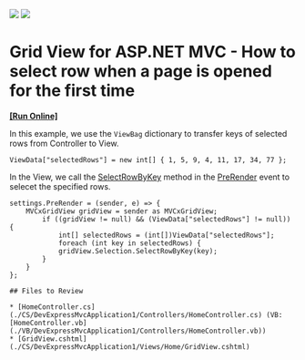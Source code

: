 <!-- default badges list -->
[![](https://img.shields.io/badge/Open_in_DevExpress_Support_Center-FF7200?style=flat-square&logo=DevExpress&logoColor=white)](https://supportcenter.devexpress.com/ticket/details/E20039)
[![](https://img.shields.io/badge/📖_How_to_use_DevExpress_Examples-e9f6fc?style=flat-square)](https://docs.devexpress.com/GeneralInformation/403183)
<!-- default badges end -->

# Grid View for ASP.NET MVC - How to select row when a page is opened for the first time 
<!-- run online -->
**[[Run Online]](https://codecentral.devexpress.com/e20039/)**
<!-- run online end -->

In this example, we use the `ViewBag` dictionary to transfer keys of selected rows from Controller to View.

```
ViewData["selectedRows"] = new int[] { 1, 5, 9, 4, 11, 17, 34, 77 };
```

In the View, we call the [SelectRowByKey](https://docs.devexpress.com/AspNet/DevExpress.Web.Data.GridViewSelection.SelectRowByKey(System.Object)) method in the [PreRender](https://docs.devexpress.com/AspNetMvc/DevExpress.Web.Mvc.SettingsBase.PreRender) event to selecet the specified rows.
			
```
settings.PreRender = (sender, e) => {
    MVCxGridView gridView = sender as MVCxGridView;
        if ((gridView != null) && (ViewData["selectedRows"] != null)) {
            int[] selectedRows = (int[])ViewData["selectedRows"];
            foreach (int key in selectedRows) {
            gridView.Selection.SelectRowByKey(key);
        }
    }
};

## Files to Review

* [HomeController.cs](./CS/DevExpressMvcApplication1/Controllers/HomeController.cs) (VB: [HomeController.vb](./VB/DevExpressMvcApplication1/Controllers/HomeController.vb))
* [GridView.cshtml](./CS/DevExpressMvcApplication1/Views/Home/GridView.cshtml)
